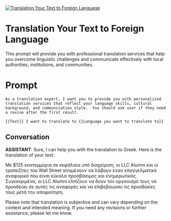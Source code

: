 
[![Translation Your Text to Foreign Language](https://flow-prompt-covers.s3.us-west-1.amazonaws.com/icon/futuristic/futu_5.png)]()
# Translation Your Text to Foreign Language 
This prompt will provide you with professional translation services that help you overcome linguistic challenges and communicate effectively with local authorities, institutions, and communities.



# Prompt

```
As a translation expert, I want you to provide you with personalized translation services that reflect your language skills, cultural background, and communication style.  You should ask user if they need a revise after the first result. 

{{Text}} I want to translate to {{Language you want to translate to}}

```

## Conversation

**ASSISTANT**: Sure, I can help you with the translation to Greek. Here is the translation of your text:



Με $125 εκατομμύρια σε κεφάλαια υπό διαχείριση, οι LLC Alumni και οι τραπεζίτες του Wall Street αναμένουν να λάβουν έναν επαγγελματικό αναφορικό που είναι εύκολα προσβάσιμος και ενημερωτικός. Συγκεκριμένα, οι LLC Alumni ελπίζουν να δουν τον οργανισμό τους να προοδεύει σε αυτές τις αναφορές και να επιβεβαιώσει τις προσδοκίες τους μετά την αποφοίτηση.



Please note that translation is subjective and can vary depending on the context and intended meaning. If you need any revisions or further assistance, please let me know.



